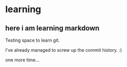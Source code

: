 learning
========

## here i am learning markdown

Testing space to learn git.

I've already managed to screw up the commit history. :)

one more time...